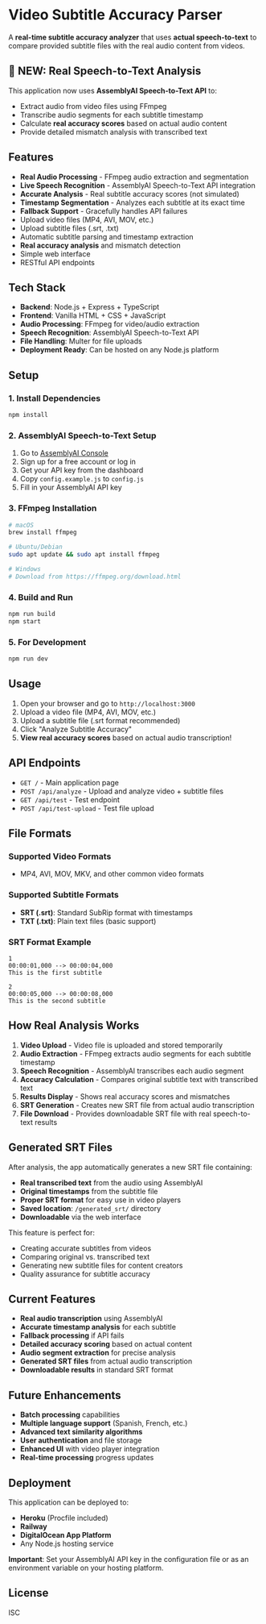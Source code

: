 # Video Subtitle Accuracy Parser

A **real-time subtitle accuracy analyzer** that uses **actual speech-to-text** to compare provided subtitle files with the real audio content from videos.

## 🚀 **NEW: Real Speech-to-Text Analysis**

This application now uses **AssemblyAI Speech-to-Text API** to:
- Extract audio from video files using FFmpeg
- Transcribe audio segments for each subtitle timestamp
- Calculate **real accuracy scores** based on actual audio content
- Provide detailed mismatch analysis with transcribed text

## Features

- **Real Audio Processing** - FFmpeg audio extraction and segmentation
- **Live Speech Recognition** - AssemblyAI Speech-to-Text API integration
- **Accurate Analysis** - Real subtitle accuracy scores (not simulated)
- **Timestamp Segmentation** - Analyzes each subtitle at its exact time
- **Fallback Support** - Gracefully handles API failures
- Upload video files (MP4, AVI, MOV, etc.)
- Upload subtitle files (.srt, .txt)
- Automatic subtitle parsing and timestamp extraction
- **Real accuracy analysis** and mismatch detection
- Simple web interface
- RESTful API endpoints

## Tech Stack

- **Backend**: Node.js + Express + TypeScript
- **Frontend**: Vanilla HTML + CSS + JavaScript
- **Audio Processing**: FFmpeg for video/audio extraction
- **Speech Recognition**: AssemblyAI Speech-to-Text API
- **File Handling**: Multer for file uploads
- **Deployment Ready**: Can be hosted on any Node.js platform

## Setup

### 1. **Install Dependencies**
```bash
npm install
```

### 2. **AssemblyAI Speech-to-Text Setup**

1. Go to [AssemblyAI Console](https://www.assemblyai.com/)
2. Sign up for a free account or log in
3. Get your API key from the dashboard
4. Copy `config.example.js` to `config.js`
5. Fill in your AssemblyAI API key

### 3. **FFmpeg Installation**
```bash
# macOS
brew install ffmpeg

# Ubuntu/Debian
sudo apt update && sudo apt install ffmpeg

# Windows
# Download from https://ffmpeg.org/download.html
```

### 4. **Build and Run**
```bash
npm run build
npm start
```

### 5. **For Development**
```bash
npm run dev
```

## Usage

1. Open your browser and go to `http://localhost:3000`
2. Upload a video file (MP4, AVI, MOV, etc.)
3. Upload a subtitle file (.srt format recommended)
4. Click "Analyze Subtitle Accuracy"
5. **View real accuracy scores** based on actual audio transcription!

## API Endpoints

- `GET /` - Main application page
- `POST /api/analyze` - Upload and analyze video + subtitle files
- `GET /api/test` - Test endpoint
- `POST /api/test-upload` - Test file upload

## File Formats

### Supported Video Formats
- MP4, AVI, MOV, MKV, and other common video formats

### Supported Subtitle Formats
- **SRT (.srt)**: Standard SubRip format with timestamps
- **TXT (.txt)**: Plain text files (basic support)

### SRT Format Example
```
1
00:00:01,000 --> 00:00:04,000
This is the first subtitle

2
00:00:05,000 --> 00:00:08,000
This is the second subtitle
```

## How Real Analysis Works

1. **Video Upload** - Video file is uploaded and stored temporarily
2. **Audio Extraction** - FFmpeg extracts audio segments for each subtitle timestamp
3. **Speech Recognition** - AssemblyAI transcribes each audio segment
4. **Accuracy Calculation** - Compares original subtitle text with transcribed text
5. **Results Display** - Shows real accuracy scores and mismatches
6. **SRT Generation** - Creates new SRT file from actual audio transcription
7. **File Download** - Provides downloadable SRT file with real speech-to-text results

## Generated SRT Files

After analysis, the app automatically generates a new SRT file containing:
- **Real transcribed text** from the audio using AssemblyAI
- **Original timestamps** from the subtitle file
- **Proper SRT format** for easy use in video players
- **Saved location**: `/generated_srt/` directory
- **Downloadable** via the web interface

This feature is perfect for:
- Creating accurate subtitles from videos
- Comparing original vs. transcribed text
- Generating new subtitle files for content creators
- Quality assurance for subtitle accuracy

## Current Features

- **Real audio transcription** using AssemblyAI
- **Accurate timestamp analysis** for each subtitle
- **Fallback processing** if API fails
- **Detailed accuracy scoring** based on actual content
- **Audio segment extraction** for precise analysis
- **Generated SRT files** from actual audio transcription
- **Downloadable results** in standard SRT format

## Future Enhancements

- **Batch processing** capabilities
- **Multiple language support** (Spanish, French, etc.)
- **Advanced text similarity algorithms**
- **User authentication** and file storage
- **Enhanced UI** with video player integration
- **Real-time processing** progress updates

## Deployment

This application can be deployed to:
- **Heroku** (Procfile included)
- **Railway**
- **DigitalOcean App Platform**
- Any Node.js hosting service

**Important**: Set your AssemblyAI API key in the configuration file or as an environment variable on your hosting platform.

## License

ISC
